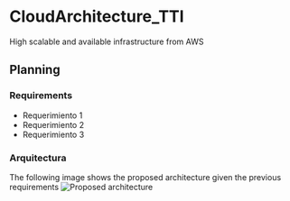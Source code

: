 # CloudArchitecture_TTI
High scalable and available infrastructure from AWS

## Planning

### Requirements
* Requerimiento 1
* Requerimiento 2
* Requerimiento 3

### Arquitectura
The following image shows the proposed architecture given the previous requirements
![Proposed architecture](/main/img/Infraestructura.png)

